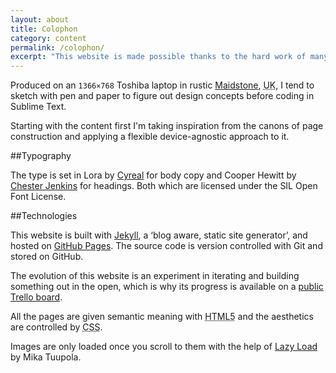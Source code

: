 ```yaml
---
layout: about
title: Colophon
category: content
permalink: /colophon/
excerpt: "This website is made possible thanks to the hard work of many people smarter than me."
---
```

Produced on an <code>1366×768</code> Toshiba laptop in rustic [Maidstone][maidstone], <abbr title="United Kingdom" class="small-caps">UK</abbr>, I tend to sketch with pen and paper to figure out design concepts before coding in Sublime Text.

Starting with the content first I'm taking inspiration from the canons of page construction and applying a flexible device-agnostic approach to it.

##Typography

The type is set in Lora by [Cyreal][cyreal] for body copy and Cooper Hewitt by [Chester Jenkins][chester] for headings. Both which are licensed under the SIL Open Font License.

##Technologies

This website is built with [Jekyll][jekyll], a ‘blog aware, static site generator’, and hosted on [GitHub Pages][source]. The source code is version controlled with Git and stored on GitHub.

The evolution of this website is an experiment in iterating and building something out in the open, which is why its progress is available on a [public Trello board][trello].

All the pages are given semantic meaning with <abbr title="HyperText Markup Language" class="small-caps">HTML5</abbr> and the aesthetics are controlled by <abbr title="Cascading Style Sheets" class="small-caps">CSS</abbr>.

Images are only loaded once you scroll to them with the help of [Lazy Load][lazy] by Mika Tuupola.

[maidstone]: https://goo.gl/maps/MkPCyQk4H9A2
[cyreal]: http://www.cyreal.org
[jekyll]: http://jekyllrb.com/
[chester]: http://www.cooperhewitt.org/open-source-at-cooper-hewitt/cooper-hewitt-the-typeface-by-chester-jenkins/
[sil]: http://scripts.sil.org/OFL
[source]: https://github.com/fiinix/fiinix.github.io
[trello]: https://trello.com/b/zEdO8nv9

[lazy]: https://github.com/tuupola/jquery_lazyload